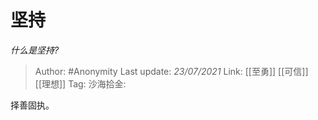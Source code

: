 # 坚持
*什么是坚持?*

> Author: #Anonymity
> Last update: *23/07/2021*
> Link: [[至勇]] [[可信]] [[理想]]
> Tag:
> 沙海拾金:

择善固执。
